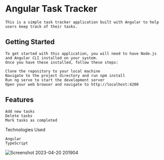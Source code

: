 # Angular Task Tracker

    This is a simple task tracker application built with Angular to help users keep track of their tasks.
    
## Getting Started

    To get started with this application, you will need to have Node.js and Angular CLI installed on your system. 
    Once you have these installed, follow these steps:

    Clone the repository to your local machine
    Navigate to the project directory and run npm install
    Run ng serve to start the development server
    Open your web browser and navigate to http://localhost:4200

## Features

    Add new tasks
    Delete tasks
    Mark tasks as completed
 

Technologies Used

    Angular
    TypeScript
![Screenshot 2023-04-20 201904](https://user-images.githubusercontent.com/115173705/233466972-be82add4-6fbd-4884-a9c4-f01600816586.png)
